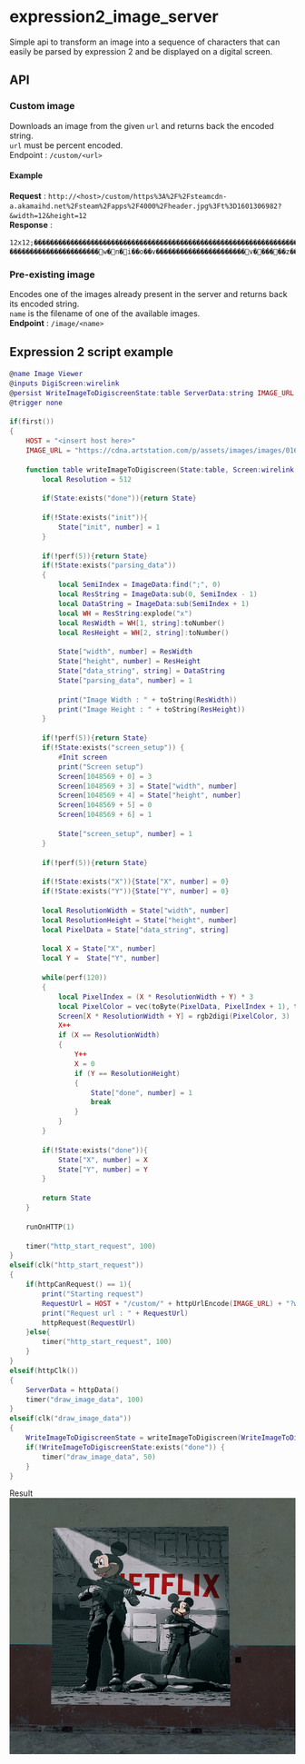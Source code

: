 # expression2_image_server

Simple api to transform an image into a sequence of characters that can easily be parsed by expression 2 and be displayed on a digital screen.

## API
### Custom image
Downloads an image from the given `url` and returns back the encoded string.  
`url` must be percent encoded.  
Endpoint : `/custom/<url>`
#### Example
**Request** : `http://<host>/custom/https%3A%2F%2Fsteamcdn-a.akamaihd.net%2Fsteam%2Fapps%2F4000%2Fheader.jpg%3Ft%3D1601306982?&width=12&height=12`  
**Response** :
```
12x12;���������������������������������������������������������������������������������P������������������������������������������������������������������8�P�������������������������������5����������������������������������������<��������������������������������J��J������������������������e��x��^��|����������������������w�n�i��o��v����������������������v������z��z����������������������������~����������������������������
```

### Pre-existing image
Encodes one of the images already present in the server and returns back its encoded string.  
`name` is the filename of one of the available images.  
**Endpoint** : `/image/<name>`

## Expression 2 script example
```lua
@name Image Viewer
@inputs DigiScreen:wirelink
@persist WriteImageToDigiscreenState:table ServerData:string IMAGE_URL:string HOST:string
@trigger none

if(first())
{
    HOST = "<insert host here>"
    IMAGE_URL = "https://cdna.artstation.com/p/assets/images/images/016/364/098/4k/beeple-02-27-19.jpg"
    
    function table writeImageToDigiscreen(State:table, Screen:wirelink, ImageData:string) {
        local Resolution = 512
        
        if(State:exists("done")){return State}
        
        if(!State:exists("init")){
            State["init", number] = 1
        }
        
        if(!perf(5)){return State}
        if(!State:exists("parsing_data"))
        {
            local SemiIndex = ImageData:find(";", 0)
            local ResString = ImageData:sub(0, SemiIndex - 1)
            local DataString = ImageData:sub(SemiIndex + 1)
            local WH = ResString:explode("x")
            local ResWidth = WH[1, string]:toNumber()
            local ResHeight = WH[2, string]:toNumber()
            
            State["width", number] = ResWidth
            State["height", number] = ResHeight
            State["data_string", string] = DataString
            State["parsing_data", number] = 1
            
            print("Image Width : " + toString(ResWidth))
            print("Image Height : " + toString(ResHeight))
        }
        
        if(!perf(5)){return State}
        if(!State:exists("screen_setup")) {
            #Init screen
            print("Screen setup")
            Screen[1048569 + 0] = 3
            Screen[1048569 + 3] = State["width", number]
            Screen[1048569 + 4] = State["height", number]
            Screen[1048569 + 5] = 0
            Screen[1048569 + 6] = 1
            
            State["screen_setup", number] = 1
        }
        
        if(!perf(5)){return State}
        
        if(!State:exists("X")){State["X", number] = 0}
        if(!State:exists("Y")){State["Y", number] = 0}
        
        local ResolutionWidth = State["width", number]
        local ResolutionHeight = State["height", number]
        local PixelData = State["data_string", string]
        
        local X = State["X", number]
        local Y =  State["Y", number]
        
        while(perf(120))
        {
            local PixelIndex = (X * ResolutionWidth + Y) * 3
            local PixelColor = vec(toByte(PixelData, PixelIndex + 1), toByte(PixelData, PixelIndex + 2), toByte(PixelData, PixelIndex + 3))
            Screen[X * ResolutionWidth + Y] = rgb2digi(PixelColor, 3)
            X++
            if (X == ResolutionWidth)
            {
                Y++
                X = 0
                if (Y == ResolutionHeight)
                {
                    State["done", number] = 1
                    break
                }
            }
        }
        
        if(!State:exists("done")){
            State["X", number] = X
            State["Y", number] = Y   
        }
        
        return State
    }
    
    runOnHTTP(1)

    timer("http_start_request", 100)
}
elseif(clk("http_start_request"))
{
    if(httpCanRequest() == 1){
        print("Starting request")
        RequestUrl = HOST + "/custom/" + httpUrlEncode(IMAGE_URL) + "?width=512&height=512"   
        print("Request url : " + RequestUrl)
        httpRequest(RequestUrl)
    }else{
        timer("http_start_request", 100)
    }
}
elseif(httpClk())
{
    ServerData = httpData() 
    timer("draw_image_data", 100)
}
elseif(clk("draw_image_data"))
{
    WriteImageToDigiscreenState = writeImageToDigiscreen(WriteImageToDigiscreenState, DigiScreen, ServerData)
    if(!WriteImageToDigiscreenState:exists("done")) {
        timer("draw_image_data", 50)
    }
}
```

Result
![result](./example.png)
